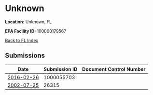 # Unknown

**Location:** Unknown, FL

**EPA Facility ID:** 100000179567

[Back to FL Index](../../index.md)

## Submissions

| Date | Submission ID | Document Control Number |
|------|--------------|-------------------------|
| [2016-02-26](submissions/1000055703.md) | 1000055703 |  |
| [2002-07-25](submissions/26315.md) | 26315 |  |

